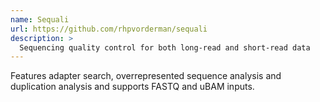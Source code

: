 ```yaml
---
name: Sequali
url: https://github.com/rhpvorderman/sequali
description: >
  Sequencing quality control for both long-read and short-read data
---
```


Features adapter search, overrepresented sequence analysis and duplication analysis and supports
FASTQ and uBAM inputs.

